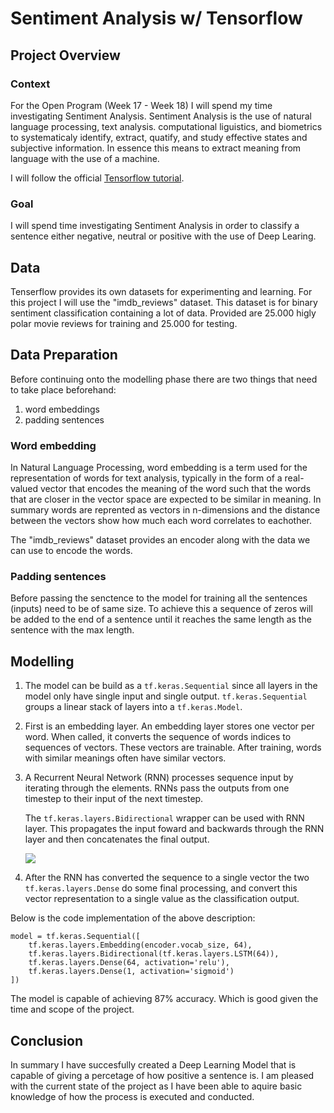 # Sentiment Analysis w/ Tensorflow

## Project Overview

### Context

For the Open Program (Week 17 - Week 18) I will spend my time investigating Sentiment Analysis. Sentiment Analysis is the use of natural language processing, text analysis. computational liguistics, and biometrics to systematicaly identify, extract, quatify, and study effective states and subjective information. In essence this means to extract meaning from language with the use of a machine.

I will follow the official [Tensorflow tutorial](https://www.tensorflow.org/text/tutorials/text_classification_rnn).

### Goal

I will spend time investigating Sentiment Analysis in order to classify a sentence either negative, neutral or positive with the use of Deep Learing.

## Data

Tenserflow provides its own datasets for experimenting and learning. For this project I will use the "imdb_reviews" dataset. This dataset is for binary sentiment classification containing a lot of data. Provided are 25.000 higly polar movie reviews for training and 25.000 for testing.

## Data Preparation

Before continuing onto the modelling phase there are two things that need to take place beforehand:

1) word embeddings
2) padding sentences

### Word embedding

In Natural Language Processing, word embedding is a term used for the representation of words for text analysis, typically in the form of a real-valued vector that encodes the meaning of the word such that the words that are closer in the vector space are expected to be similar in meaning. In summary words are reprented as vectors in n-dimensions and the distance between the vectors show how much each word correlates to eachother. 

The "imdb_reviews" dataset provides an encoder along with the data we can use to encode the words. 

### Padding sentences

Before passing the senctence to the model for training all the sentences (inputs) need to be of same size. To achieve this a sequence of zeros will be added to the end of a sentence until it reaches the same length as the sentence with the max length.

## Modelling 
<!-- ![](https://www.tensorflow.org/text/tutorials/images/bidirectional.png) -->

1) The model can be build as a `tf.keras.Sequential` since all layers in the model only have single input and single output. `tf.keras.Sequential` groups a linear stack of layers into a `tf.keras.Model`.

2) First is an embedding layer. An embedding layer stores one vector per word. When called, it converts the sequence of words indices to sequences of vectors. These vectors are trainable. After training, words with similar meanings often have similar vectors.

3) A Recurrent Neural Network (RNN) processes sequence input by iterating through the elements. RNNs pass the outputs from one timestep to their input of the next timestep.

    The `tf.keras.layers.Bidirectional` wrapper can be used with RNN layer. This propagates the input foward and backwards through the RNN layer and then concatenates the final output.

    ![](https://colah.github.io/posts/2015-08-Understanding-LSTMs/img/RNN-unrolled.png)

4) After the RNN has converted the sequence to a single vector the two `tf.keras.layers.Dense` do some final processing, and convert this vector representation to a single value as the classification output.

Below is the code implementation of the above description:

    model = tf.keras.Sequential([
        tf.keras.layers.Embedding(encoder.vocab_size, 64),
        tf.keras.layers.Bidirectional(tf.keras.layers.LSTM(64)),
        tf.keras.layers.Dense(64, activation='relu'),
        tf.keras.layers.Dense(1, activation='sigmoid')
    ])

The model is capable of achieving 87% accuracy. Which is good given the time and scope of the project.

## Conclusion

In summary I have succesfully created a Deep Learning Model that is capable of giving a percetage of how positive a sentence is. I am pleased with the current state of the project as I have been able to aquire basic knowledge of how the process is executed and conducted. 


